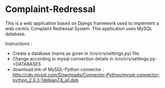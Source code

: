 # Complaint-Redressal
This is a web application based on Django framework used to implement a web centric Complaint Redressal System. This application uses MySQL database.

Instructions :
* Create a database (name as given in /crs/crs/settings.py) file.
* Change according to mysql connection details in /crs/crs/settings.py->DATABASES
* download link of MySQL-Python connector : http://cdn.mysql.com/Downloads/Connector-Python/mysql-connector-python_2.0.3-1debian7.6_all.deb
